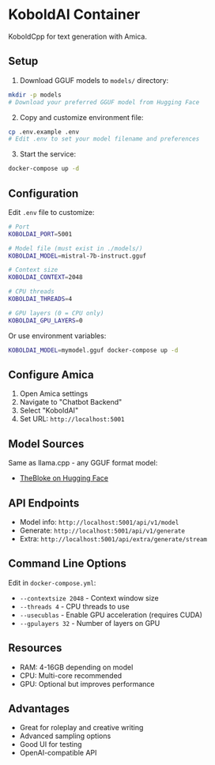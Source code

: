 # KoboldAI Container

KoboldCpp for text generation with Amica.

## Setup

1. Download GGUF models to `models/` directory:

```bash
mkdir -p models
# Download your preferred GGUF model from Hugging Face
```

2. Copy and customize environment file:

```bash
cp .env.example .env
# Edit .env to set your model filename and preferences
```

3. Start the service:

```bash
docker-compose up -d
```

## Configuration

Edit `.env` file to customize:

```bash
# Port
KOBOLDAI_PORT=5001

# Model file (must exist in ./models/)
KOBOLDAI_MODEL=mistral-7b-instruct.gguf

# Context size
KOBOLDAI_CONTEXT=2048

# CPU threads
KOBOLDAI_THREADS=4

# GPU layers (0 = CPU only)
KOBOLDAI_GPU_LAYERS=0
```

Or use environment variables:
```bash
KOBOLDAI_MODEL=mymodel.gguf docker-compose up -d
```

## Configure Amica

1. Open Amica settings
2. Navigate to "Chatbot Backend"
3. Select "KoboldAI"
4. Set URL: `http://localhost:5001`

## Model Sources

Same as llama.cpp - any GGUF format model:
- [TheBloke on Hugging Face](https://huggingface.co/TheBloke)

## API Endpoints

- Model info: `http://localhost:5001/api/v1/model`
- Generate: `http://localhost:5001/api/v1/generate`
- Extra: `http://localhost:5001/api/extra/generate/stream`

## Command Line Options

Edit in `docker-compose.yml`:
- `--contextsize 2048` - Context window size
- `--threads 4` - CPU threads to use
- `--usecublas` - Enable GPU acceleration (requires CUDA)
- `--gpulayers 32` - Number of layers on GPU

## Resources

- RAM: 4-16GB depending on model
- CPU: Multi-core recommended
- GPU: Optional but improves performance

## Advantages

- Great for roleplay and creative writing
- Advanced sampling options
- Good UI for testing
- OpenAI-compatible API
